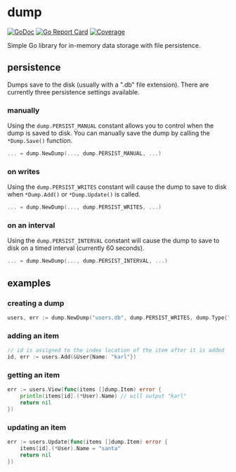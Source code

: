 # dump
[![GoDoc](https://img.shields.io/badge/api-reference-blue.svg)](https://godoc.org/github.com/karlmcguire/dump)
[![Go Report Card](https://img.shields.io/badge/go%20report-A%2B-green.svg)](https://goreportcard.com/report/github.com/karlmcguire/dump)
[![Coverage](https://img.shields.io/badge/coverage-100%25-ff69b4.svg)](https://gocover.io/karlmcguire/dump)

Simple Go library for in-memory data storage with file persistence.

## persistence

Dumps save to the disk (usually with a ".db" file extension).
There are currently three persistence settings available.

### manually

Using the `dump.PERSIST_MANUAL` constant allows you to control when the dump is saved to disk. 
You can manually save the dump by calling the `*Dump.Save()` function.

```go
... = dump.NewDump(..., dump.PERSIST_MANUAL, ...)
```

### on writes

Using the `dump.PERSIST_WRITES` constant will cause the dump to save to disk when `*Dump.Add()` or `*Dump.Update()` is called.

```go
... = dump.NewDump(..., dump.PERSIST_WRITES, ...)
```

### on an interval

Using the `dump.PERSIST_INTERVAL` constant will cause the dump to save to disk on a timed interval (currently 60 seconds).

```go
... = dump.NewDump(..., dump.PERSIST_INTERVAL, ...)
```

## examples

### creating a dump

```go
users, err := dump.NewDump("users.db", dump.PERSIST_WRITES, dump.Type{"main.User", User{}})
```

### adding an item

```go
// id is assigned to the index location of the item after it is added
id, err := users.Add(&User{Name: "karl"})
```

### getting an item

```go
err := users.View(func(items []dump.Item) error {
    println(items[id].(*User).Name) // will output "karl"
    return nil
})
```

### updating an item

```go
err := users.Update(func(items []dump.Item) error {
    items[id].(*User).Name = "santa"
    return nil
})
```
